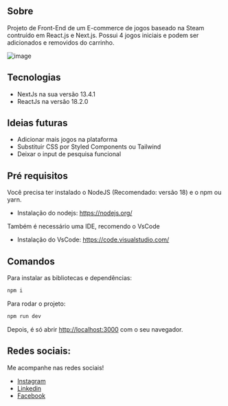 ## Sobre

Projeto de Front-End de um E-commerce de jogos baseado na Steam contruído em React.js e Next.js. Possui 4 jogos iniciais e podem ser adicionados e removidos do carrinho.

![image](https://github.com/lucas-dos-santos-gomes/devsteam/assets/106649118/2f6d1cba-d391-44fd-a535-3de332f0e295)

## Tecnologias

- NextJs na sua versão 13.4.1
- ReactJs na versão 18.2.0

## Ideias futuras

- Adicionar mais jogos na plataforma
- Substituir CSS por Styled Components ou Tailwind
- Deixar o input de pesquisa funcional

## Pré requisitos

Você precisa ter instalado o NodeJS (Recomendado: versão 18) e o npm ou yarn.
- Instalação do nodejs: https://nodejs.org/

Também é necessário uma IDE, recomendo o VsCode
- Instalação do VsCode: https://code.visualstudio.com/

## Comandos

Para instalar as bibliotecas e dependências:

```bash
npm i
```

Para rodar o projeto:

```bash
npm run dev
```

Depois, é só abrir [http://localhost:3000](http://localhost:3000) com o seu navegador.

## Redes sociais:

Me acompanhe nas redes sociais!
- [Instagram](https://www.instagram.com/lukinhaxdlc/)
- [Linkedin](https://www.linkedin.com/in/lucas-santos-gomes)
- [Facebook](https://www.github.com/lucas-dos-santos-gomes)
